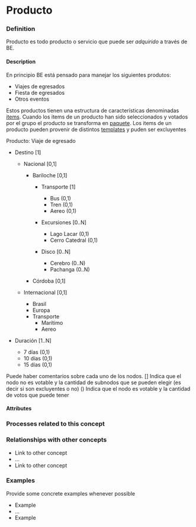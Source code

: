 Producto
======

### Definition
Producto es todo producto o servicio que puede ser *adquirido* a través de BE.

#### Description
En principio BE está pensado para manejar los siguientes produtos:
* Viajes de egresados
* Fiesta de egresados
* Otros eventos

Estos productos tienen una estructura de características denominadas [items](items-producto.md).
Cuando los items de un producto han sido seleccionados y votados por el grupo el producto se transforma en [paquete](paquete.md).
Los items de un producto pueden provenir de distintos [templates](templates.md) y puden ser excluyentes



Producto: Viaje de egresado
* Destino [1]

    * Nacional [0,1]
        * Bariloche [0,1]
            * Transporte [1]
                * Bus (0,1)
                * Tren (0,1)
                * Aereo (0,1)
                
            * Excursiones [0..N]
                * Lago Lacar (0,1)
                * Cerro Catedral (0,1)
                
            * Disco [0..N]
                * Cerebro (0..N)
                * Pachanga (0..N)
                
        * Córdoba [0,1]
        
    * Internacional [0,1]
        * Brasil
        * Europa
        * Transporte
            * Marítimo
            * Aereo
            
* Duración [1..N]
    * 7 días (0,1)
    * 10 días (0,1)
    * 15 días (0,1)
    
Puede haber comentarios sobre cada uno de los nodos.
[] Indica que el nodo no es votable y la cantidad de subnodos que se pueden elegir (es decir si son excluyentes o no)
() Indica que el nodo es votable y la cantidad de votos que puede tener


#### Attributes

### Processes related to this concept

### Relationships with other concepts
* Link to other concept 
* ...
* Link to other concept

### Examples 

Provide some concrete examples whenever possible
* Example 
* ...
* Example
